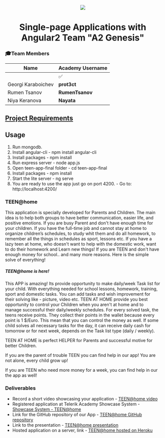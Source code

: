 <p align="center">
<a href="http://academy.telerik.com/">
<img src="https://camo.githubusercontent.com/08ecbe7b67d65cc7c6990787e2836b27b4296f2d/68747470733a2f2f7261772e6769746875622e636f6d2f666c65787472792f54656c6572696b2d41636164656d792f6d61737465722f50726f6772616d6d696e6725323077697468253230432532332f436f6465732f4f746865722f54656c6572696b2e706e67"/>
</a>

<h1 align="center">Single-page Applications with Angular2 Team "A2 Genesis"</h1>

### :mortar_board:Team Members
| Name              | Academy Username      	|
|-------------------|-------------------|
|                   | :white_check_mark:|
|Georgi Karaboichev |__prot3ct__	        |
|Rumen Tsanov |__RumenTsanov__	        |
|Niya Keranova|__Nayata__       	|	

## <a href="https://github.com/Angular-2/A2-Genesis/blob/master/CourseProject.md">Project Requirements</a>

## Usage

1. Run mongodb.
2. Install angular-cli - npm install angular-cli
3. Install packages - npm install
4. Run express server - node app.js
5. Open teen-app-final folder - cd teen-app-final
6. Install packages - npm install
7. Start the lite server - ng serve
8. You are ready to use the app just go on port 4200. - Go to: http://localhost:4200/

### TEEN@home

This application is specially developed for Parents and Children. The main idea is to help both groups to have better communication, easier life, and positive emotions. If you are busy Parent and don't have enough time for your children. If you have the full-time job and cannot stay at home to organize children’s schedules, to study whit them and do all homework, to remember all the things in schedules as sport, lessons etc. If you have a lazy teen at home, who doesn't want to help with the domestic work, want to do their homework and Learn new things! If you are TEEN and don't have enough money for school.. and many more reasons. Here is the simple solve of everything!

##### TEEN@home is here!

This APP is amazing! Its provide opportunity to make daily/week Task list for your child. With everything needed for school lessons, homework, training, sport and domestic tasks. You can add tasks and wish improvement for their solving like - picture, video etc. TEEN AT HOME provide you best opportunity to control your Children when you aren't at home and to manage successful their daily/weekly schedules. For every solved task, the teens receive points. They collect their points in the wallet because every point is 1 $/Euro. This mean that you can control the money as well. If some child solves all necessary tasks for the day, it can receive daily cash for tomorrow or for next week, depends on the Task list type (daily / weekly).

TEEN AT HOME is perfect HELPER for Parents and successful motive for better Children.

If you are the parent of trouble TEEN you can find help in our app! You are not alone, every child grow up!

If you are TEEN who need more money for a week, you can find help in our the app as well!

### Deliverables
  * Record a short video showcasing your application - <a href="http://www.screencast.com/t/8gs9mqlr9lF">TEEN@home video</a>
  * Registered application at Telerik Academy Showcase System - <a href="http://best.telerikacademy.com/projects/427/TEEN-home">Showcase System - TEEN@home</a>
  * Link for the GitHub repository of our App - <a href="https://github.com/Angular-2/A2-Genesis">TEEN@home GitHub repository</a>
  * Link to the presentation - <a href="https://prezi.com/sglpfgkjevqn/angular2-team-quota2-genesisquot/">TEEN@home presentation</a>
  * Hosted application on a server, link - <a href="https://teenhome.herokuapp.com">TEEN@home hosted on Heroku</a>
